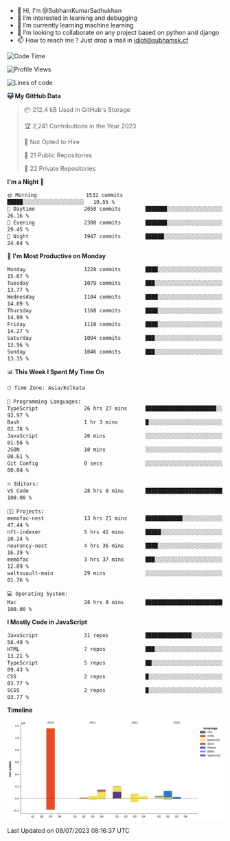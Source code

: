 - 👋 Hi, I’m @SubhamKumarSadhukhan
- 👀 I’m interested in learning and debugging
- 🌱 I’m currently learning machine learning
- 💞️ I’m looking to collaborate on any project based on python and django
- 📫 How to reach me ?
      Just drop a mail in idiot@subhamsk.cf

<!---
SubhamKumarSadhukhan/SubhamKumarSadhukhan is a ✨ special ✨ repository because its `README.md` (this file) appears on your GitHub profile.
You can click the Preview link to take a look at your changes.
--->


<!--START_SECTION:waka-->
![Code Time](http://img.shields.io/badge/Code%20Time-1%2C302%20hrs%2040%20mins-blue)

![Profile Views](http://img.shields.io/badge/Profile%20Views-0-blue)

![Lines of code](https://img.shields.io/badge/From%20Hello%20World%20I%27ve%20Written-1.9%20million%20lines%20of%20code-blue)

**🐱 My GitHub Data** 

> 📦 212.4 kB Used in GitHub's Storage 
 > 
> 🏆 2,241 Contributions in the Year 2023
 > 
> 🚫 Not Opted to Hire
 > 
> 📜 21 Public Repositories 
 > 
> 🔑 22 Private Repositories 
 > 
**I'm a Night 🦉** 

```text
🌞 Morning                1532 commits        █████░░░░░░░░░░░░░░░░░░░░   19.55 % 
🌆 Daytime                2050 commits        ███████░░░░░░░░░░░░░░░░░░   26.16 % 
🌃 Evening                2308 commits        ███████░░░░░░░░░░░░░░░░░░   29.45 % 
🌙 Night                  1947 commits        ██████░░░░░░░░░░░░░░░░░░░   24.84 % 
```
📅 **I'm Most Productive on Monday** 

```text
Monday                   1228 commits        ████░░░░░░░░░░░░░░░░░░░░░   15.67 % 
Tuesday                  1079 commits        ███░░░░░░░░░░░░░░░░░░░░░░   13.77 % 
Wednesday                1104 commits        ████░░░░░░░░░░░░░░░░░░░░░   14.09 % 
Thursday                 1168 commits        ████░░░░░░░░░░░░░░░░░░░░░   14.90 % 
Friday                   1118 commits        ████░░░░░░░░░░░░░░░░░░░░░   14.27 % 
Saturday                 1094 commits        ███░░░░░░░░░░░░░░░░░░░░░░   13.96 % 
Sunday                   1046 commits        ███░░░░░░░░░░░░░░░░░░░░░░   13.35 % 
```


📊 **This Week I Spent My Time On** 

```text
🕑︎ Time Zone: Asia/Kolkata

💬 Programming Languages: 
TypeScript               26 hrs 27 mins      ███████████████████████░░   93.97 % 
Bash                     1 hr 3 mins         █░░░░░░░░░░░░░░░░░░░░░░░░   03.78 % 
JavaScript               26 mins             ░░░░░░░░░░░░░░░░░░░░░░░░░   01.56 % 
JSON                     10 mins             ░░░░░░░░░░░░░░░░░░░░░░░░░   00.61 % 
Git Config               0 secs              ░░░░░░░░░░░░░░░░░░░░░░░░░   00.04 % 

🔥 Editors: 
VS Code                  28 hrs 8 mins       █████████████████████████   100.00 % 

🐱‍💻 Projects: 
memofac-nest             13 hrs 21 mins      ████████████░░░░░░░░░░░░░   47.44 % 
nft-indexer              5 hrs 41 mins       █████░░░░░░░░░░░░░░░░░░░░   20.24 % 
neuroncy-nest            4 hrs 36 mins       ████░░░░░░░░░░░░░░░░░░░░░   16.39 % 
memofac                  3 hrs 37 mins       ███░░░░░░░░░░░░░░░░░░░░░░   12.89 % 
waltsvault-main          29 mins             ░░░░░░░░░░░░░░░░░░░░░░░░░   01.76 % 

💻 Operating System: 
Mac                      28 hrs 8 mins       █████████████████████████   100.00 % 
```

**I Mostly Code in JavaScript** 

```text
JavaScript               31 repos            ███████████████░░░░░░░░░░   58.49 % 
HTML                     7 repos             ███░░░░░░░░░░░░░░░░░░░░░░   13.21 % 
TypeScript               5 repos             ██░░░░░░░░░░░░░░░░░░░░░░░   09.43 % 
CSS                      2 repos             █░░░░░░░░░░░░░░░░░░░░░░░░   03.77 % 
SCSS                     2 repos             █░░░░░░░░░░░░░░░░░░░░░░░░   03.77 % 
```



**Timeline**

![Lines of Code chart](https://raw.githubusercontent.com/SubhamKumarSadhukhan/SubhamKumarSadhukhan/main/assets/bar_graph.png)


 Last Updated on 08/07/2023 08:16:37 UTC
<!--END_SECTION:waka-->
